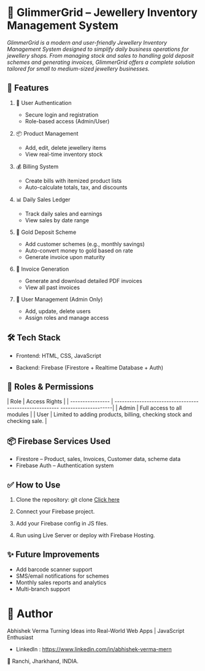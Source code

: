 # 💎 GlimmerGrid – Jewellery Inventory Management System

*GlimmerGrid is a modern and user-friendly Jewellery Inventory Management System designed to simplify daily business operations for jewellery shops. From managing stock and sales to handling gold deposit schemes and generating invoices, GlimmerGrid offers a complete solution tailored for small to medium-sized jewellery businesses.*

## 🚀 Features

1.  🔐 User Authentication
      -   Secure login and registration
      -   Role-based access (Admin/User)

2.  📦 Product Management
      -   Add, edit, delete jewellery items
      -   View real-time inventory stock

3.  💰 Billing System
      -   Create bills with itemized product lists
      -   Auto-calculate totals, tax, and discounts

4.  📊 Daily Sales Ledger
      -   Track daily sales and earnings
      -   View sales by date range

5.  💸 Gold Deposit Scheme
      -   Add customer schemes (e.g., monthly savings)
      -   Auto-convert money to gold based on rate
      -   Generate invoice upon maturity

6.  📁 Invoice Generation
      -   Generate and download detailed PDF invoices
      -   View all past invoices

7.  👥 User Management (Admin Only)
      -   Add, update, delete users
      -   Assign roles and manage access


## 🛠️ Tech Stack

* Frontend: HTML, CSS, JavaScript

* Backend: Firebase (Firestore + Realtime Database + Auth)


## 🔐 Roles & Permissions

| Role                         |                           Access Rights                                                                        |
| ---------------- | ------------------------------------------------------- ---------------------|
| Admin                     |                Full access to all modules                                                                                         |
| User                         |               Limited to adding products, billing, checking stock and checking sale.      |



## 📦 Firebase Services Used

* Firestore – Product, sales, Invoices, Customer data,  scheme data
* Firebase Auth – Authentication system

## ✅ How to Use

1. Clone the repository:
git clone  [Click here](https://github.com/abhishekverma22/Glimmer-Grid.git)
2. Connect your Firebase project.

3. Add your Firebase config in JS files.

4. Run using Live Server or deploy with Firebase Hosting.


## ✨ Future Improvements
-   Add barcode scanner support
-   SMS/email notifications for schemes
-   Monthly sales reports and analytics
-   Multi-branch support

# 🙌 Author
Abhishek Verma
Turning Ideas into Real-World Web Apps | JavaScript Enthusiast

-  LinkedIn : https://www.linkedin.com/in/abhishek-verma-mern

📍 Ranchi, Jharkhand, INDIA.